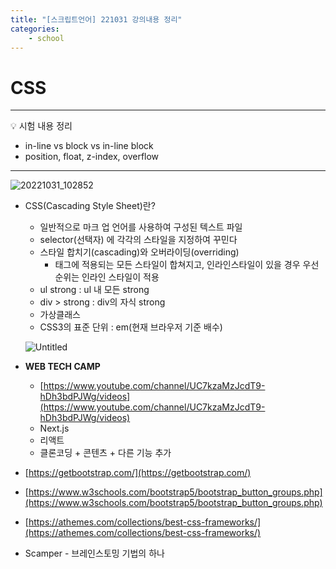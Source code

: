 ```yaml
---
title: "[스크립트언어] 221031 강의내용 정리"
categories: 
    - school
---
```


# CSS

---
💡 시험 내용 정리

- in-line vs block vs in-line block
- position, float, z-index, overflow
---

![20221031_102852](https://user-images.githubusercontent.com/106959823/202133166-df709e6c-c8d9-4955-a500-54d61c9b00e3.jpg)


- CSS(Cascading Style Sheet)란?
    - 일반적으로 마크 업 언어를 사용하여 구성된 텍스트 파일
    - selector(선택자) 에 각각의 스타일을 지정하여 꾸민다
    - 스타일 합치기(cascading)와 오버라이딩(overriding)
        - 태그에 적용되는 모든 스타일이 합쳐지고, 인라인스타일이 있을 경우 우선순위는 인라인 스타일이 적용
    - ul strong : ul 내 모든 strong
    - div > strong : div의 자식 strong
    - 가상클래스
    - CSS3의 표준 단위 : em(현재 브라우저 기준 배수)
    
    ![Untitled](https://user-images.githubusercontent.com/106959823/202131911-a7d346cb-bf46-4633-b866-8be7a85c0900.png)
    

- **WEB TECH CAMP**
    - [https://www.youtube.com/channel/UC7kzaMzJcdT9-hDh3bdPJWg/videos](https://www.youtube.com/channel/UC7kzaMzJcdT9-hDh3bdPJWg/videos)
    - Next.js
    - 리액트
    - 클론코딩 + 콘텐츠 + 다른 기능 추가
- [https://getbootstrap.com/](https://getbootstrap.com/)
- [https://www.w3schools.com/bootstrap5/bootstrap_button_groups.php](https://www.w3schools.com/bootstrap5/bootstrap_button_groups.php)
- [https://athemes.com/collections/best-css-frameworks/](https://athemes.com/collections/best-css-frameworks/)
- Scamper - 브레인스토밍 기법의 하나